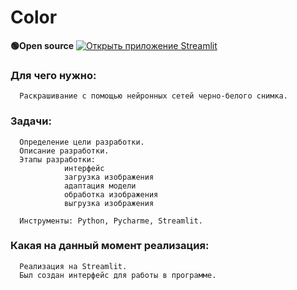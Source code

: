 # Color
**🟢Open source**
[![Открыть приложение Streamlit](https://static.streamlit.io/badges/streamlit_badge_black_white.svg)](https://share.streamlit.io/srgusev/color/main/DIPLOMWEBCOLORIZE/app.py/)


### Для чего нужно:   
      Раскрашивание с помощью нейронных сетей черно-белого снимка.      
### Задачи:   
      Определение цели разработки.    
      Описание разработки.  
      Этапы разработки:
                интерфейс 
                загрузка изображения
                адаптация модели
                обработка изображения 
                выгрузка изображения
                
      Инструменты: Python, Pycharme, Streamlit.
### Какая на данный момент реализация: 
      Реализация на Streamlit. 
      Был создан интерфейс для работы в программе.
      
      
